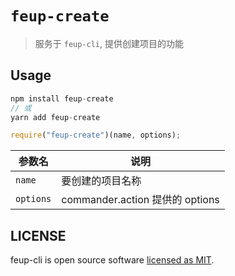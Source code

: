 # `feup-create`

> 服务于 `feup-cli`, 提供创建项目的功能

## Usage

```js
npm install feup-create
// 或
yarn add feup-create

require("feup-create")(name, options);
```

| 参数名    | 说明                            |
| --------- | ------------------------------- |
| `name`    | 要创建的项目名称                |
| `options` | commander.action 提供的 options |

## LICENSE

feup-cli is open source software [licensed as MIT](LICENSE.md).
